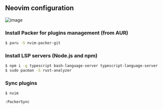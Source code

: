 ## Neovim configuration
![image](https://user-images.githubusercontent.com/43048524/153890880-33c3b701-93b2-49de-95b6-f8816617f86b.png)


### Install Packer for plugins management (from AUR)
```sh
$ paru -S nvim-packer-git
```

### Install LSP servers (Node.js and npm)
```sh
$ npm i -g typescript bash-language-server typescript-language-server
$ sudo pacman -S rust-analyzer
```

### Sync plugins
```
$ nvim

:PackerSync
```
